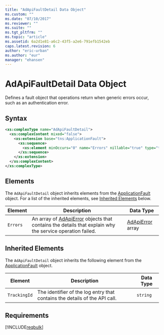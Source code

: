 ```yaml
---
title: "AdApiFaultDetail Data Object"
ms.custom: ""
ms.date: "07/10/2017"
ms.reviewer: ""
ms.suite: ""
ms.tgt_pltfrm: ""
ms.topic: "article"
ms.assetid: 6a2d1e81-a6c2-43f5-a2e6-791efb1542eb
caps.latest.revision: 6
author: "eric-urban"
ms.author: "eur"
manager: "ehansen"
---
```

# AdApiFaultDetail Data Object
Defines a fault object that operations return when generic errors occur, such as an authentication error.

## Syntax

```xml
<xs:complexType name="AdApiFaultDetail">
  <xs:complexContent mixed="false">
    <xs:extension base="tns:ApplicationFault">
      <xs:sequence>
        <xs:element minOccurs="0" name="Errors" nillable="true" type="tns:ArrayOfAdApiError" />
      </xs:sequence>
    </xs:extension>
  </xs:complexContent>
</xs:complexType>
```

## <a name="Elements"></a>Elements
The `AdApiFaultDetail` object inherits elements from the [ApplicationFault](../bulk-api/applicationfault-data-object.md) object. For a list of the inherited elements, see [Inherited Elements](#InheritedElements) below.

|Element|Description|Data Type|
|-----------|---------------|-------------|
|`Errors`|An array of [AdApiError](../bulk-api/adapierror-data-object.md) objects that contains the details that explain why the service operation failed.|[AdApiError](../bulk-api/adapierror-data-object.md) array|

## <a name="InheritedElements"></a>Inherited Elements
The `AdApiFaultDetail` object inherits the following element from the [ApplicationFault](../bulk-api/applicationfault-data-object.md) object. 

|Element|Description|Data Type|
|-----------|---------------|-------------|
|`TrackingId`|The identifier of the log entry that contains the details of the API call.|`string`|

## Requirements
[!INCLUDE[reqbulk](../bulk-api/includes/reqbulk.md)]
